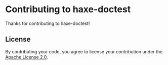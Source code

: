# Contributing to haxe-doctest

Thanks for contributing to haxe-doctest!  

## License

By contributing your code, you agree to license your contribution under the [Apache License 2.0](LICENSE.txt).
